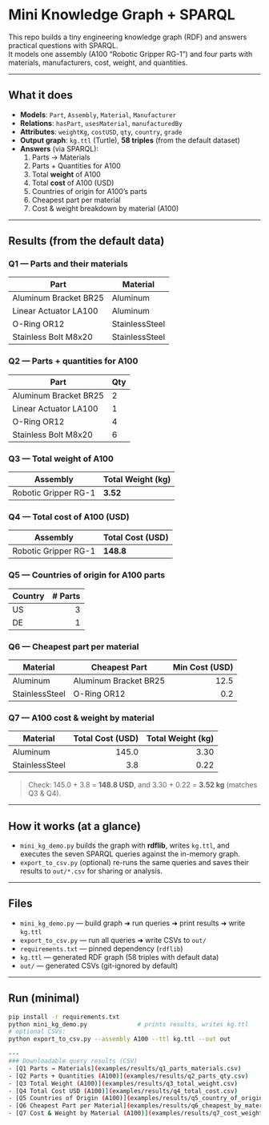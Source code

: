 # Mini Knowledge Graph + SPARQL

This repo builds a tiny engineering knowledge graph (RDF) and answers practical questions with SPARQL.  
It models one assembly (A100 “Robotic Gripper RG-1”) and four parts with materials, manufacturers, cost, weight, and quantities.

---

## What it does

- **Models**: `Part`, `Assembly`, `Material`, `Manufacturer`
- **Relations**: `hasPart`, `usesMaterial`, `manufacturedBy`
- **Attributes**: `weightKg`, `costUSD`, `qty`, `country`, `grade`
- **Output graph**: `kg.ttl` (Turtle), **58 triples** (from the default dataset)
- **Answers** (via SPARQL):
  1. Parts → Materials  
  2. Parts + Quantities for A100  
  3. Total **weight** of A100  
  4. Total **cost** of A100 (USD)  
  5. Countries of origin for A100’s parts  
  6. Cheapest part per material  
  7. Cost & weight breakdown by material (A100)

---

## Results (from the default data)

### Q1 — Parts and their materials
| Part                     | Material       |
|-------------------------|----------------|
| Aluminum Bracket BR25   | Aluminum       |
| Linear Actuator LA100   | Aluminum       |
| O-Ring OR12             | StainlessSteel |
| Stainless Bolt M8x20    | StainlessSteel |

### Q2 — Parts + quantities for A100
| Part                   | Qty |
|------------------------|-----|
| Aluminum Bracket BR25  | 2   |
| Linear Actuator LA100  | 1   |
| O-Ring OR12            | 4   |
| Stainless Bolt M8x20   | 6   |

### Q3 — Total weight of A100
| Assembly               | Total Weight (kg) |
|------------------------|-------------------|
| Robotic Gripper RG-1   | **3.52**          |

### Q4 — Total cost of A100 (USD)
| Assembly               | Total Cost (USD) |
|------------------------|------------------|
| Robotic Gripper RG-1   | **148.8**        |

### Q5 — Countries of origin for A100 parts
| Country | # Parts |
|---------|--------:|
| US      | 3       |
| DE      | 1       |

### Q6 — Cheapest part per material
| Material       | Cheapest Part            | Min Cost (USD) |
|----------------|--------------------------|----------------:|
| Aluminum       | Aluminum Bracket BR25    | 12.5           |
| StainlessSteel | O-Ring OR12              | 0.2            |

### Q7 — A100 cost & weight by material
| Material       | Total Cost (USD) | Total Weight (kg) |
|----------------|------------------:|------------------:|
| Aluminum       | 145.0             | 3.30              |
| StainlessSteel | 3.8               | 0.22              |

> Check: 145.0 + 3.8 = **148.8 USD**, and 3.30 + 0.22 = **3.52 kg** (matches Q3 & Q4).

---

## How it works (at a glance)

- `mini_kg_demo.py` builds the graph with **rdflib**, writes `kg.ttl`, and executes the seven SPARQL queries against the in-memory graph.  
- `export_to_csv.py` (optional) re-runs the same queries and saves their results to `out/*.csv` for sharing or analysis.

---

## Files

- `mini_kg_demo.py` — build graph ➜ run queries ➜ print results ➜ write `kg.ttl`
- `export_to_csv.py` — run all queries ➜ write CSVs to `out/`
- `requirements.txt` — pinned dependency (`rdflib`)
- `kg.ttl` — generated RDF graph (58 triples with default data)
- `out/` — generated CSVs (git-ignored by default)

---

## Run (minimal)

```bash
pip install -r requirements.txt
python mini_kg_demo.py              # prints results, writes kg.ttl
# optional CSVs:
python export_to_csv.py --assembly A100 --ttl kg.ttl --out out

---
### Downloadable query results (CSV)
- [Q1 Parts → Materials](examples/results/q1_parts_materials.csv)
- [Q2 Parts + Quantities (A100)](examples/results/q2_parts_qty.csv)
- [Q3 Total Weight (A100)](examples/results/q3_total_weight.csv)
- [Q4 Total Cost USD (A100)](examples/results/q4_total_cost.csv)
- [Q5 Countries of Origin (A100)](examples/results/q5_country_of_origin.csv)
- [Q6 Cheapest Part per Material](examples/results/q6_cheapest_by_material.csv)
- [Q7 Cost & Weight by Material (A100)](examples/results/q7_cost_weight_by_material.csv)
